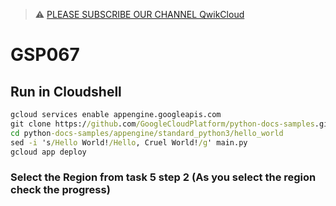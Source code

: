 >⚠️ [PLEASE SUBSCRIBE OUR CHANNEL QwikCloud](https://www.youtube.com/@qwikcloud)
# GSP067
## Run in Cloudshell
```cmd
gcloud services enable appengine.googleapis.com
git clone https://github.com/GoogleCloudPlatform/python-docs-samples.git
cd python-docs-samples/appengine/standard_python3/hello_world
sed -i 's/Hello World!/Hello, Cruel World!/g' main.py
gcloud app deploy
```
### Select the Region from task 5 step 2 (As you select the region check the progress)